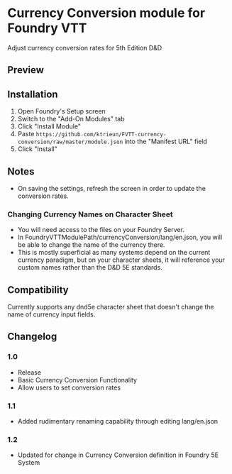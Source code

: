 # Currency Conversion module for Foundry VTT

Adjust currency conversion rates for 5th Edition D&D

## Preview

## Installation

1. Open Foundry's Setup screen
2. Switch to the "Add-On Modules" tab
3. Click "Install Module"
4. Paste `https://github.com/ktrieun/FVTT-currency-conversion/raw/master/module.json` into the "Manifest URL" field
5. Click "Install"

## Notes

* On saving the settings, refresh the screen in order to update the conversion rates.

### Changing Currency Names on Character Sheet

* You will need access to the files on your Foundry Server.
* In FoundryVTTModulePath/currencyConversion/lang/en.json, you will be able to change the name of the currency there.
* This is mostly superficial as many systems depend on the current currency paradigm, but on your character sheets, it will reference your custom names rather than the D&D 5E standards.

## Compatibility

Currently supports any dnd5e character sheet that doesn't change the name of currency input fields.

## Changelog

### 1.0

* Release
* Basic Currency Conversion Functionality
* Allow users to set conversion rates

### 1.1

* Added rudimentary renaming capability through editing lang/en.json

### 1.2

* Updated for change in Currency Conversion definition in Foundry 5E System
